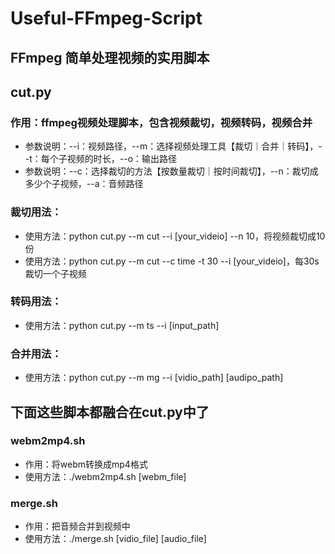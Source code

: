 # Useful-FFmpeg-Script
## FFmpeg 简单处理视频的实用脚本   

## cut.py

### 作用：ffmpeg视频处理脚本，包含视频裁切，视频转码，视频合并
* 参数说明：--i：视频路径，--m：选择视频处理工具【裁切｜合并｜转码】，--t：每个子视频的时长，--o：输出路径
* 参数说明：--c：选择裁切的方法【按数量裁切｜按时间裁切】，--n：裁切成多少个子视频，--a：音频路径
### 裁切用法：
* 使用方法：python cut.py --m cut --i [your_videio] --n 10，将视频裁切成10份
* 使用方法：python cut.py --m cut --c time -t 30 --i [your_videio]，每30s裁切一个子视频

### 转码用法：
* 使用方法：python cut.py --m ts --i [input_path]

### 合并用法：
* 使用方法：python cut.py --m mg --i [vidio_path] [audipo_path]


## 下面这些脚本都融合在cut.py中了
### webm2mp4.sh
* 作用：将webm转换成mp4格式
* 使用方法：./webm2mp4.sh [webm_file]

### merge.sh
* 作用：把音频合并到视频中
* 使用方法：./merge.sh [vidio_file] [audio_file]
